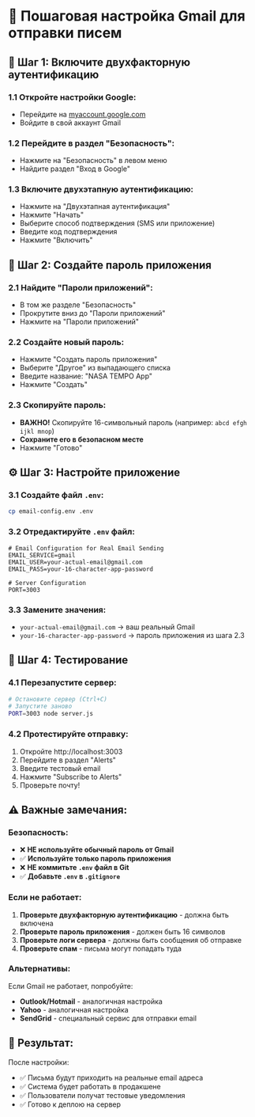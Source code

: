 # 📧 Пошаговая настройка Gmail для отправки писем

## 🔐 **Шаг 1: Включите двухфакторную аутентификацию**

### **1.1 Откройте настройки Google:**
- Перейдите на [myaccount.google.com](https://myaccount.google.com/)
- Войдите в свой аккаунт Gmail

### **1.2 Перейдите в раздел "Безопасность":**
- Нажмите на "Безопасность" в левом меню
- Найдите раздел "Вход в Google"

### **1.3 Включите двухэтапную аутентификацию:**
- Нажмите на "Двухэтапная аутентификация"
- Нажмите "Начать"
- Выберите способ подтверждения (SMS или приложение)
- Введите код подтверждения
- Нажмите "Включить"

## 🔑 **Шаг 2: Создайте пароль приложения**

### **2.1 Найдите "Пароли приложений":**
- В том же разделе "Безопасность"
- Прокрутите вниз до "Пароли приложений"
- Нажмите на "Пароли приложений"

### **2.2 Создайте новый пароль:**
- Нажмите "Создать пароль приложения"
- Выберите "Другое" из выпадающего списка
- Введите название: "NASA TEMPO App"
- Нажмите "Создать"

### **2.3 Скопируйте пароль:**
- **ВАЖНО!** Скопируйте 16-символьный пароль (например: `abcd efgh ijkl mnop`)
- **Сохраните его в безопасном месте**
- Нажмите "Готово"

## ⚙️ **Шаг 3: Настройте приложение**

### **3.1 Создайте файл `.env`:**
```bash
cp email-config.env .env
```

### **3.2 Отредактируйте `.env` файл:**
```env
# Email Configuration for Real Email Sending
EMAIL_SERVICE=gmail
EMAIL_USER=your-actual-email@gmail.com
EMAIL_PASS=your-16-character-app-password

# Server Configuration
PORT=3003
```

### **3.3 Замените значения:**
- `your-actual-email@gmail.com` → ваш реальный Gmail
- `your-16-character-app-password` → пароль приложения из шага 2.3

## 🧪 **Шаг 4: Тестирование**

### **4.1 Перезапустите сервер:**
```bash
# Остановите сервер (Ctrl+C)
# Запустите заново
PORT=3003 node server.js
```

### **4.2 Протестируйте отправку:**
1. Откройте http://localhost:3003
2. Перейдите в раздел "Alerts"
3. Введите тестовый email
4. Нажмите "Subscribe to Alerts"
5. Проверьте почту!

## ⚠️ **Важные замечания:**

### **Безопасность:**
- ❌ **НЕ используйте обычный пароль от Gmail**
- ✅ **Используйте только пароль приложения**
- ❌ **НЕ коммитьте `.env` файл в Git**
- ✅ **Добавьте `.env` в `.gitignore`**

### **Если не работает:**
1. **Проверьте двухфакторную аутентификацию** - должна быть включена
2. **Проверьте пароль приложения** - должен быть 16 символов
3. **Проверьте логи сервера** - должны быть сообщения об отправке
4. **Проверьте спам** - письма могут попадать туда

### **Альтернативы:**
Если Gmail не работает, попробуйте:
- **Outlook/Hotmail** - аналогичная настройка
- **Yahoo** - аналогичная настройка
- **SendGrid** - специальный сервис для отправки email

## 🎯 **Результат:**

После настройки:
- ✅ Письма будут приходить на реальные email адреса
- ✅ Система будет работать в продакшене
- ✅ Пользователи получат тестовые уведомления
- ✅ Готово к деплою на сервер
